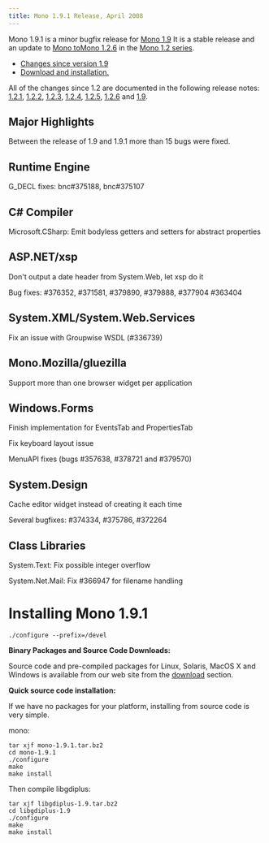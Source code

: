 ```yaml
---
title: Mono 1.9.1 Release, April 2008
---
```


Mono 1.9.1 is a minor bugfix release for [Mono 1.9](http://www.go-mono.com/archive/1.9) It is a stable release and an update to [Mono to](http://www.go-mono.com/archive/1.2.6)[Mono 1.2.6](http://www.go-mono.com/archive/1.2.6) in the [Mono 1.2 series](http://www.go-mono.com/archive/1.2).

-   [Changes since version 1.9](#changes)
-   [Download and installation.](#install)

All of the changes since 1.2 are documented in the following release notes: [1.2.1](http://www.go-mono.com/archive/1.2.1), [1.2.2](http://www.go-mono.com/archive/1.2.2), [1.2.3](http://www.go-mono.com/archive/1.2.3), [1.2.4](http://www.go-mono.com/archive/1.2.4), [1.2.5](http://www.go-mono.com/archive/1.2.5), [1.2.6](http://www.go-mono.com/archive/1.2.6) and [1.9](http://www.go-mono.com/archive/1.9).

Major Highlights
----------------

Between the release of 1.9 and 1.9.1 more than 15 bugs were fixed.

Runtime Engine
--------------

G\_DECL fixes: bnc\#375188, bnc\#375107

C\# Compiler
------------

Microsoft.CSharp: Emit bodyless getters and setters for abstract properties

ASP.NET/xsp
-----------

Don't output a date header from System.Web, let xsp do it

Bug fixes: \#376352, \#371581, \#379890, \#379888, \#377904 \#363404

System.XML/System.Web.Services
------------------------------

Fix an issue with Groupwise WSDL (\#336739)

Mono.Mozilla/gluezilla
----------------------

Support more than one browser widget per application

Windows.Forms
-------------

Finish implementation for EventsTab and PropertiesTab

Fix keyboard layout issue

MenuAPI fixes (bugs \#357638, \#378721 and \#379570)

System.Design
-------------

Cache editor widget instead of creating it each time

Several bugfixes: \#374334, \#375786, \#372264

Class Libraries
---------------

System.Text: Fix possible integer overflow

System.Net.Mail: Fix \#366947 for filename handling

Installing Mono 1.9.1
=====================

``` shell
./configure --prefix=/devel
```

**Binary Packages and Source Code Downloads:**

Source code and pre-compiled packages for Linux, Solaris, MacOS X and Windows is available from our web site from the [download](/Downloads) section.

**Quick source code installation:**

If we have no packages for your platform, installing from source code is very simple.

mono:

``` shell
tar xjf mono-1.9.1.tar.bz2
cd mono-1.9.1
./configure
make
make install
```

Then compile libgdiplus:

``` shell
tar xjf libgdiplus-1.9.tar.bz2
cd libgdiplus-1.9
./configure
make
make install
```
